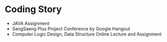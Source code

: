 # Coding Story

- JAVA Assignment
- SangSaeng Plus Project Conference by Google Hangout
- Computer Logic Design, Data Structure Online Lecture and Assignment
